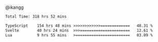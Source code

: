 @ikangg
<!--START_SECTION:waka-->

```txt
Total Time: 318 hrs 52 mins

TypeScript    154 hrs 48 mins >>>>>>>>>>>>=============   48.31 %
Svelte        40 hrs 24 mins  >>>======================   12.61 %
Lua           9 hrs 55 mins   >========================   03.09 %
```

<!--END_SECTION:waka-->
